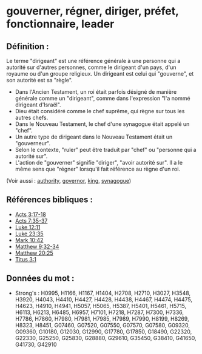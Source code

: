 # gouverner, régner, diriger, préfet, fonctionnaire, leader

## Définition :

Le terme "dirigeant" est une référence générale à une personne qui a autorité sur d'autres personnes, comme le dirigeant d'un pays, d'un royaume ou d'un groupe religieux. Un dirigeant est celui qui "gouverne", et son autorité est sa "règle".

* Dans l'Ancien Testament, un roi était parfois désigné de manière générale comme un "dirigeant", comme dans l'expression "l'a nommé dirigeant d'Israël".
* Dieu était considéré comme le chef suprême, qui règne sur tous les autres chefs.
* Dans le Nouveau Testament, le chef d'une synagogue était appelé un "chef".
* Un autre type de dirigeant dans le Nouveau Testament était un "gouverneur".
* Selon le contexte, "ruler" peut être traduit par "chef" ou "personne qui a autorité sur".
* L'action de "gouverner" signifie "diriger", "avoir autorité sur". Il a le même sens que "régner" lorsqu'il fait référence au règne d'un roi.

(Voir aussi : [authority](../kt/authority.md), [governor](../other/governor.md), [king](../other/king.md), [synagogue](../kt/synagogue.md))

## Références bibliques :

* [Acts 3:17-18](rc://en/tn/help/act/03/17)
* [Acts 7:35-37](rc://en/tn/help/act/07/35)
* [Luke 12:11](rc://en/tn/help/luk/12/11)
* [Luke 23:35](rc://en/tn/help/luk/23/35)
* [Mark 10:42](rc://en/tn/help/mrk/10/42)
* [Matthew 9:32-34](rc://en/tn/help/mat/09/32)
* [Matthew 20:25](rc://en/tn/help/mat/20/25)
* [Titus 3:1](rc://en/tn/help/tit/03/01)

## Données du mot :

* Strong's : H0995, H1166, H1167, H1404, H2708, H2710, H3027, H3548, H3920, H4043, H4410, H4427, H4428, H4438, H4467, H4474, H4475, H4623, H4910, H4941, H5057, H5065, H5387, H5401, H5461, H5715, H6113, H6213, H6485, H6957, H7101, H7218, H7287, H7300, H7336, H7786, H7860, H7980, H7981, H7985, H7989, H7990, H8199, H8269, H8323, H8451, G07460, G07520, G07550, G07570, G07580, G09320, G09360, G10180, G12030, G12990, G17780, G17850, G18490, G22320, G22330, G25250, G25830, G28880, G29610, G35450, G38410, G41650, G41730, G42910
